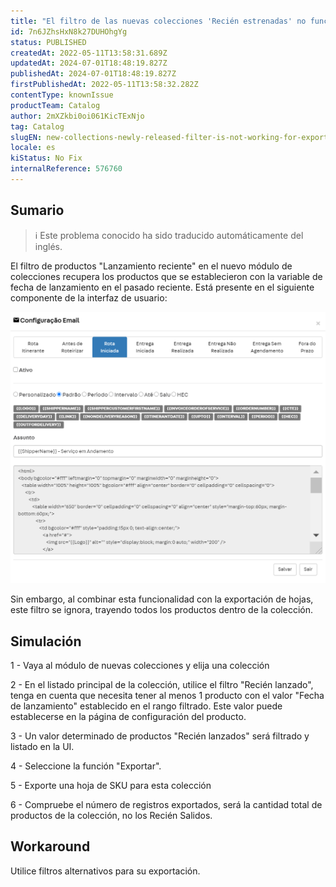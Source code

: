 ```yaml
---
title: "El filtro de las nuevas colecciones 'Recién estrenadas' no funciona en las exportaciones"
id: 7n6JZhsHxN8k27DUHOhgYg
status: PUBLISHED
createdAt: 2022-05-11T13:58:31.689Z
updatedAt: 2024-07-01T18:48:19.827Z
publishedAt: 2024-07-01T18:48:19.827Z
firstPublishedAt: 2022-05-11T13:58:32.282Z
contentType: knownIssue
productTeam: Catalog
author: 2mXZkbi0oi061KicTExNjo
tag: Catalog
slugEN: new-collections-newly-released-filter-is-not-working-for-exports
locale: es
kiStatus: No Fix
internalReference: 576760
---
```


## Sumario

>ℹ️ Este problema conocido ha sido traducido automáticamente del inglés.


El filtro de productos "Lanzamiento reciente" en el nuevo módulo de colecciones recupera los productos que se establecieron con la variable de fecha de lanzamiento en el pasado reciente. Está presente en el siguiente componente de la interfaz de usuario:

 ![](https://raw.githubusercontent.com/vtexdocs/help-center-content/refs/heads/main/_1.png)

Sin embargo, al combinar esta funcionalidad con la exportación de hojas, este filtro se ignora, trayendo todos los productos dentro de la colección.






## Simulación


1 - Vaya al módulo de nuevas colecciones y elija una colección

2 - En el listado principal de la colección, utilice el filtro "Recién lanzado", tenga en cuenta que necesita tener al menos 1 producto con el valor "Fecha de lanzamiento" establecido en el rango filtrado. Este valor puede establecerse en la página de configuración del producto.

3 - Un valor determinado de productos "Recién lanzados" será filtrado y listado en la UI.

4 - Seleccione la función "Exportar".

5 - Exporte una hoja de SKU para esta colección

6 - Compruebe el número de registros exportados, será la cantidad total de productos de la colección, no los Recién Salidos.






## Workaround


Utilice filtros alternativos para su exportación.

